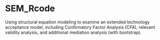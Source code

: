 # SEM_Rcode
Using structural equation modeling to examine an extended technology acceptance model, including Confirmatory Factor Analysis (CFA), relevant validity analysis, and additional mediation analysis (with bootstrap). 
